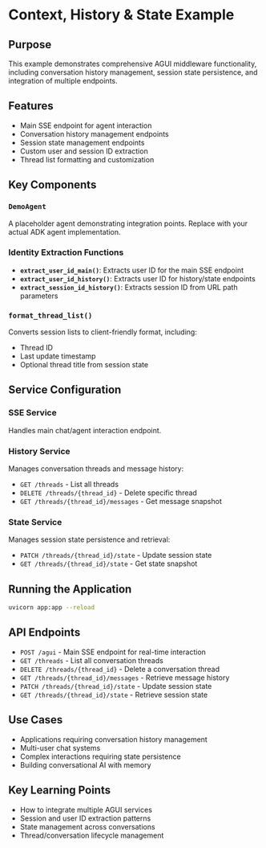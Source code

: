 # Context, History & State Example

## Purpose
This example demonstrates comprehensive AGUI middleware functionality, including conversation history management, session state persistence, and integration of multiple endpoints.

## Features
- Main SSE endpoint for agent interaction
- Conversation history management endpoints
- Session state management endpoints
- Custom user and session ID extraction
- Thread list formatting and customization

## Key Components

### `DemoAgent`
A placeholder agent demonstrating integration points. Replace with your actual ADK agent implementation.

### Identity Extraction Functions
- **`extract_user_id_main()`**: Extracts user ID for the main SSE endpoint
- **`extract_user_id_history()`**: Extracts user ID for history/state endpoints
- **`extract_session_id_history()`**: Extracts session ID from URL path parameters

### `format_thread_list()`
Converts session lists to client-friendly format, including:
- Thread ID
- Last update timestamp
- Optional thread title from session state

## Service Configuration

### SSE Service
Handles main chat/agent interaction endpoint.

### History Service
Manages conversation threads and message history:
- `GET /threads` - List all threads
- `DELETE /threads/{thread_id}` - Delete specific thread
- `GET /threads/{thread_id}/messages` - Get message snapshot

### State Service
Manages session state persistence and retrieval:
- `PATCH /threads/{thread_id}/state` - Update session state
- `GET /threads/{thread_id}/state` - Get state snapshot

## Running the Application
```bash
uvicorn app:app --reload
```

## API Endpoints
- `POST /agui` - Main SSE endpoint for real-time interaction
- `GET /threads` - List all conversation threads
- `DELETE /threads/{thread_id}` - Delete a conversation thread
- `GET /threads/{thread_id}/messages` - Retrieve message history
- `PATCH /threads/{thread_id}/state` - Update session state
- `GET /threads/{thread_id}/state` - Retrieve session state

## Use Cases
- Applications requiring conversation history management
- Multi-user chat systems
- Complex interactions requiring state persistence
- Building conversational AI with memory

## Key Learning Points
- How to integrate multiple AGUI services
- Session and user ID extraction patterns
- State management across conversations
- Thread/conversation lifecycle management